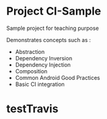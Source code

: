 # Project CI-Sample

Sample project for teaching purpose

Demonstrates concepts such as :

- Abstraction
- Dependency Inversion
- Dependency Injection
- Composition
- Common Android Good Practices
- Basic CI integration
# testTravis
